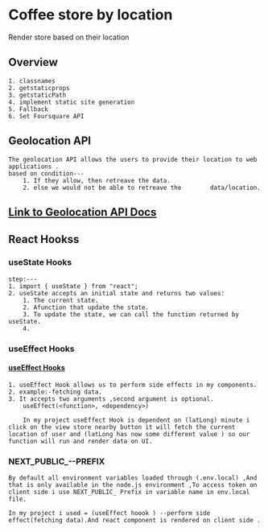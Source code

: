 # Coffee store by location
Render store based on their location

## Overview

    1. classnames
    2. getstaticprops
    3. getstaticPath
    4. implement static site generation
    5. Fallback
    6. Set Foursquare API
    
    
## Geolocation API
    The geolocation API allows the users to provide their location to web applications .
    based on condition---
        1. If they allow, then retreave the data.
        2. else we would not be able to retreave the        data/location.
    
## [Link to Geolocation API Docs](https://developer.mozilla.org/en-US/docs/Web/API/Geolocation_API/Using_the_Geolocation_API)

## React Hookss

### useState Hooks
    step:---
    1. import { useState } from "react";
    2. useState accepts an initial state and returns two values:
        1. The current state.
        2. Afunction that update the state.
        3. To update the state, we can call the function returned by useState.
        4. 

### useEffect Hooks
   #### [useEffect Hooks](https://www.w3schools.com/react/react_useeffectasp#:~:text=The%20useEffect%20Hook%20allows%20you,function%3E%2C%20)

    1. useEffect Hook allows us to perform side effects in my components.
    2. example:-fetching data.
    3. It accepts two arguments ,second argument is optional.
        useEffect(<function>, <dependency>)

        In my project useEffect Hook is dependent on (latLong) minute i click on the view store nearby button it will fetch the current location of user and (latLong has now some different value ) so our function will run and render data on UI.

### NEXT_PUBLIC_--PREFIX
    By default all environment variables loaded through (.env.local) ,And that is only available in the node.js environment ,To access token on client side i use NEXT_PUBLIC_ Prefix in variable name in env.local file.

    In my project i used = (useEffect hoook ) --perform side effect(fetching data).And react component is rendered on client side . 
